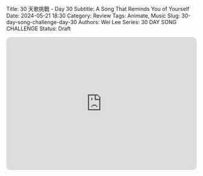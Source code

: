 Title: 30 天歌挑戰 - Day 30
Subtitle: A Song That Reminds You of Yourself
Date: 2024-05-21 18:30
Category: Review
Tags: Animate, Music
Slug: 30-day-song-challenge-day-30
Authors: Wei Lee
Series: 30 DAY SONG CHALLENGE
Status: Draft
<iframe style="border-radius:12px" src="https://open.spotify.com/embed/track/0aJS4BLpbxcylFr1IK2DSR?utm_source=generator" width="100%" height="352" frameBorder="0" allowfullscreen="" allow="autoplay; clipboard-write; encrypted-media; fullscreen; picture-in-picture" loading="lazy"></iframe>
